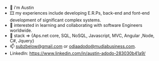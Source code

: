 - 👋 i'm Austin
- 🎞️ my experiences include developing E.R.Ps, back-end and font-end development of significant complex systems. 
- 👀 interested in learning and collaborating with software Engineers worldwide.
- 🌱 stack => {Aps.net core, SQL, NoSQL, Javascript, MVC, Angular ,Node, C#, Jquery}
- 📫  subzbelow@gmail.com or odiaadodo@mudiabusiness.com.
- LinkedIn: https://www.linkedin.com/in/austin-adodo-283030b41a9/ 

<!---
AustinAdodo/AustinAdodo is a ✨ special ✨ repository because its `README.md` (this file) appears on your GitHub profile.
You can click the Preview link to take a look at your changes.
--->
